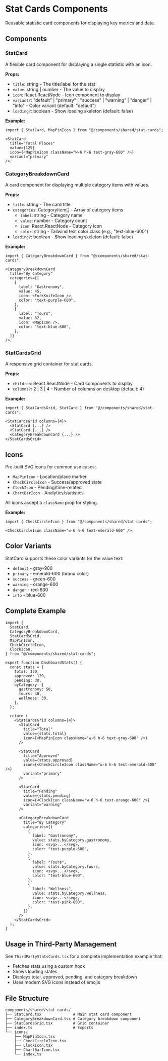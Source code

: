 # Stat Cards Components

Reusable statistic card components for displaying key metrics and data.

## Components

### StatCard

A flexible card component for displaying a single statistic with an icon.

**Props:**

- `title`: string - The title/label for the stat
- `value`: string | number - The value to display
- `icon`: React.ReactNode - Icon component to display
- `variant?`: "default" | "primary" | "success" | "warning" | "danger" | "info" - Color variant (default: "default")
- `loading?`: boolean - Show loading skeleton (default: false)

**Example:**

```tsx
import { StatCard, MapPinIcon } from "@/components/shared/stat-cards";

<StatCard
  title="Total Places"
  value={125}
  icon={<MapPinIcon className="w-6 h-6 text-gray-600" />}
  variant="primary"
/>;
```

### CategoryBreakdownCard

A card component for displaying multiple category items with values.

**Props:**

- `title`: string - The card title
- `categories`: CategoryItem[] - Array of category items
  - `label`: string - Category name
  - `value`: number - Category count
  - `icon`: React.ReactNode - Category icon
  - `color`: string - Tailwind text color class (e.g., "text-blue-600")
- `loading?`: boolean - Show loading skeleton (default: false)

**Example:**

```tsx
import { CategoryBreakdownCard } from "@/components/shared/stat-cards";

<CategoryBreakdownCard
  title="By Category"
  categories={[
    {
      label: "Gastronomy",
      value: 45,
      icon: <ForkKnifeIcon />,
      color: "text-purple-600",
    },
    {
      label: "Tours",
      value: 32,
      icon: <MapIcon />,
      color: "text-blue-600",
    },
  ]}
/>;
```

### StatCardsGrid

A responsive grid container for stat cards.

**Props:**

- `children`: React.ReactNode - Card components to display
- `columns?`: 2 | 3 | 4 - Number of columns on desktop (default: 4)

**Example:**

```tsx
import { StatCardsGrid, StatCard } from "@/components/shared/stat-cards";

<StatCardsGrid columns={4}>
  <StatCard {...} />
  <StatCard {...} />
  <CategoryBreakdownCard {...} />
</StatCardsGrid>
```

## Icons

Pre-built SVG icons for common use cases:

- `MapPinIcon` - Location/place marker
- `CheckCircleIcon` - Success/approved state
- `ClockIcon` - Pending/time-related
- `ChartBarIcon` - Analytics/statistics

All icons accept a `className` prop for styling.

**Example:**

```tsx
import { CheckCircleIcon } from "@/components/shared/stat-cards";

<CheckCircleIcon className="w-6 h-6 text-emerald-600" />;
```

## Color Variants

StatCard supports these color variants for the value text:

- `default` - gray-900
- `primary` - emerald-600 (brand color)
- `success` - green-600
- `warning` - orange-600
- `danger` - red-600
- `info` - blue-600

## Complete Example

```tsx
import {
  StatCard,
  CategoryBreakdownCard,
  StatCardsGrid,
  MapPinIcon,
  CheckCircleIcon,
  ClockIcon,
} from "@/components/shared/stat-cards";

export function DashboardStats() {
  const stats = {
    total: 150,
    approved: 120,
    pending: 30,
    byCategory: {
      gastronomy: 50,
      tours: 40,
      wellness: 30,
    },
  };

  return (
    <StatCardsGrid columns={4}>
      <StatCard
        title="Total"
        value={stats.total}
        icon={<MapPinIcon className="w-6 h-6 text-gray-600" />}
      />

      <StatCard
        title="Approved"
        value={stats.approved}
        icon={<CheckCircleIcon className="w-6 h-6 text-emerald-600" />}
        variant="primary"
      />

      <StatCard
        title="Pending"
        value={stats.pending}
        icon={<ClockIcon className="w-6 h-6 text-orange-600" />}
        variant="warning"
      />

      <CategoryBreakdownCard
        title="By Category"
        categories={[
          {
            label: "Gastronomy",
            value: stats.byCategory.gastronomy,
            icon: <svg>...</svg>,
            color: "text-purple-600",
          },
          {
            label: "Tours",
            value: stats.byCategory.tours,
            icon: <svg>...</svg>,
            color: "text-blue-600",
          },
          {
            label: "Wellness",
            value: stats.byCategory.wellness,
            icon: <svg>...</svg>,
            color: "text-pink-600",
          },
        ]}
      />
    </StatCardsGrid>
  );
}
```

## Usage in Third-Party Management

See `ThirdPartyStatsCards.tsx` for a complete implementation example that:

- Fetches stats using a custom hook
- Shows loading states
- Displays total, approved, pending, and category breakdown
- Uses modern SVG icons instead of emojis

## File Structure

```
components/shared/stat-cards/
├── StatCard.tsx              # Main stat card component
├── CategoryBreakdownCard.tsx # Category breakdown component
├── StatCardsGrid.tsx         # Grid container
├── index.ts                  # Exports
└── icons/
    ├── MapPinIcon.tsx
    ├── CheckCircleIcon.tsx
    ├── ClockIcon.tsx
    ├── ChartBarIcon.tsx
    └── index.ts
```
